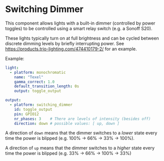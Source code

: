# Switching Dimmer

This component allows lights with a built-in dimmer (controlled by power toggles) to be controlled using a smart relay switch (e.g. a Sonoff S20).

These lights typically turn on at full brightness and can be cycled between discrete dimming levels by briefly interrupting power. See https://products.trio-lighting.com/474410179-2/ for an example.

Example:
```yaml
light:
  - platform: monochromatic
    name: "Texel"
    gamma_correct: 1.0
    default_transition_length: 0s
    output: toggle_output

output:
  - platform: switching_dimmer
    id: toggle_output
    pin: GPIO12
    nr_phases: 3    # There are levels of intensity (besides off)
    direction: down # possible values: [ up, down ]
```

A direction of ```down``` means that the dimmer switches to a *lower* state every time the power is blipped (e.g. 100% -> 66% -> 33% -> 100%).

A direction of ```up``` means that the dimmer switches to a *higher* state every time the power is blipped (e.g. 33% -> 66% -> 100% -> 33%)
